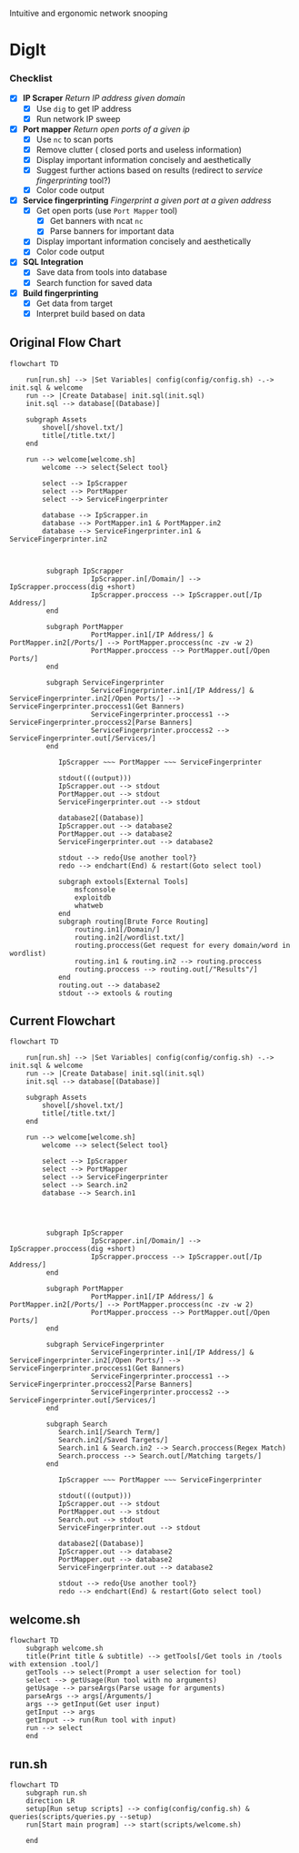 
Intuitive and ergonomic network snooping

# DigIt

### Checklist

 - [x] **IP Scraper**
        *Return IP address given domain*
	- [x] Use `dig` to get IP address
	- [x] Run network IP sweep
 - [x] **Port mapper**
		 *Return open ports of a given ip*
	- [x] Use `nc` to scan ports
	- [x] Remove clutter ( closed ports and useless information)
	- [x] Display important information concisely and aesthetically
	- [x] Suggest further actions based on results (redirect to *service fingerprinting* tool?)
	- [x] Color code output
 - [x] **Service fingerprinting**
		 *Fingerprint a given port at a given address*
	- [x] Get open ports (use `Port Mapper` tool)
        - [x] Get banners with ncat `nc`
        - [x] Parse banners for important data
	- [x] Display important information concisely and aesthetically
	- [x] Color code output
 - [x] **SQL Integration**
 	- [x] Save data from tools into database
  	- [x] Search function for saved data
 - [x] **Build fingerprinting**
	- [x] Get data from target
 	- [x] Interpret build based on data 

## Original Flow Chart
```mermaid
flowchart TD

    run[run.sh] --> |Set Variables| config(config/config.sh) -.-> init.sql & welcome
    run --> |Create Database| init.sql(init.sql)
    init.sql --> database[(Database)] 

    subgraph Assets
        shovel[/shovel.txt/]
        title[/title.txt/]
    end

    run --> welcome[welcome.sh]
        welcome --> select{Select tool}

        select --> IpScrapper
        select --> PortMapper
        select --> ServiceFingerprinter

        database --> IpScrapper.in
        database --> PortMapper.in1 & PortMapper.in2
        database --> ServiceFingerprinter.in1 & ServiceFingerprinter.in2



         subgraph IpScrapper
                    IpScrapper.in[/Domain/] --> IpScrapper.proccess(dig +short)
                    IpScrapper.proccess --> IpScrapper.out[/Ip Address/]
         end

         subgraph PortMapper
                    PortMapper.in1[/IP Address/] & PortMapper.in2[/Ports/] --> PortMapper.proccess(nc -zv -w 2)
                    PortMapper.proccess --> PortMapper.out[/Open Ports/]
         end

         subgraph ServiceFingerprinter
                    ServiceFingerprinter.in1[/IP Address/] & ServiceFingerprinter.in2[/Open Ports/] --> ServiceFingerprinter.proccess1(Get Banners)
                    ServiceFingerprinter.proccess1 --> ServiceFingerprinter.proccess2[Parse Banners]
                    ServiceFingerprinter.proccess2 --> ServiceFingerprinter.out[/Services/]
         end
            
            IpScrapper ~~~ PortMapper ~~~ ServiceFingerprinter
                    
            stdout(((output)))
            IpScrapper.out --> stdout
            PortMapper.out --> stdout
            ServiceFingerprinter.out --> stdout

            database2[(Database)]
            IpScrapper.out --> database2
            PortMapper.out --> database2
            ServiceFingerprinter.out --> database2

            stdout --> redo{Use another tool?}
            redo --> endchart(End) & restart(Goto select tool)

            subgraph extools[External Tools]
                msfconsole
                exploitdb
                whatweb
            end
            subgraph routing[Brute Force Routing]
                routing.in1[/Domain/]
                routing.in2[/wordlist.txt/]
                routing.proccess(Get request for every domain/word in wordlist)
                routing.in1 & routing.in2 --> routing.proccess
                routing.proccess --> routing.out[/"Results"/]
            end
            routing.out --> database2
            stdout --> extools & routing
```
## Current Flowchart
``` mermaid
flowchart TD

    run[run.sh] --> |Set Variables| config(config/config.sh) -.-> init.sql & welcome
    run --> |Create Database| init.sql(init.sql)
    init.sql --> database[(Database)] 

    subgraph Assets
        shovel[/shovel.txt/]
        title[/title.txt/]
    end

    run --> welcome[welcome.sh]
        welcome --> select{Select tool}

        select --> IpScrapper
        select --> PortMapper
        select --> ServiceFingerprinter
        select --> Search.in2
        database --> Search.in1
        



         subgraph IpScrapper
                    IpScrapper.in[/Domain/] --> IpScrapper.proccess(dig +short)
                    IpScrapper.proccess --> IpScrapper.out[/Ip Address/]
         end

         subgraph PortMapper
                    PortMapper.in1[/IP Address/] & PortMapper.in2[/Ports/] --> PortMapper.proccess(nc -zv -w 2)
                    PortMapper.proccess --> PortMapper.out[/Open Ports/]
         end

         subgraph ServiceFingerprinter
                    ServiceFingerprinter.in1[/IP Address/] & ServiceFingerprinter.in2[/Open Ports/] --> ServiceFingerprinter.proccess1(Get Banners)
                    ServiceFingerprinter.proccess1 --> ServiceFingerprinter.proccess2[Parse Banners]
                    ServiceFingerprinter.proccess2 --> ServiceFingerprinter.out[/Services/]
         end

         subgraph Search
            Search.in1[/Search Term/]
            Search.in2[/Saved Targets/]
            Search.in1 & Search.in2 --> Search.proccess(Regex Match)
            Search.proccess --> Search.out[/Matching targets/]
         end
            
            IpScrapper ~~~ PortMapper ~~~ ServiceFingerprinter
                    
            stdout(((output)))
            IpScrapper.out --> stdout
            PortMapper.out --> stdout
            Search.out --> stdout
            ServiceFingerprinter.out --> stdout

            database2[(Database)]
            IpScrapper.out --> database2
            PortMapper.out --> database2
            ServiceFingerprinter.out --> database2

            stdout --> redo{Use another tool?}
            redo --> endchart(End) & restart(Goto select tool)
```
## welcome.sh
``` mermaid
flowchart TD
    subgraph welcome.sh
    title(Print title & subtitle) --> getTools[/Get tools in /tools with extension .tool/]
    getTools --> select(Prompt a user selection for tool)
    select --> getUsage(Run tool with no arguments)
    getUsage --> parseArgs(Parse usage for arguments)
    parseArgs --> args[/Arguments/]
    args --> getInput(Get user input)
    getInput --> args
    getInput --> run(Run tool with input)
    run --> select
    end
```

## run.sh
``` mermaid
flowchart TD
    subgraph run.sh
    direction LR
    setup[Run setup scripts] --> config(config/config.sh) & queries(scripts/queries.py --setup)
    run[Start main program] --> start(scripts/welcome.sh)

    end
```

